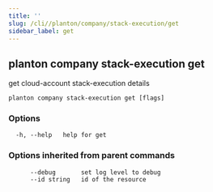 ```yaml
---
title: ''
slug: /cli//planton/company/stack-execution/get
sidebar_label: get
---
```

## planton company stack-execution get

get cloud-account stack-execution details

```
planton company stack-execution get [flags]
```

### Options

```
  -h, --help   help for get
```

### Options inherited from parent commands

```
      --debug       set log level to debug
      --id string   id of the resource
```

